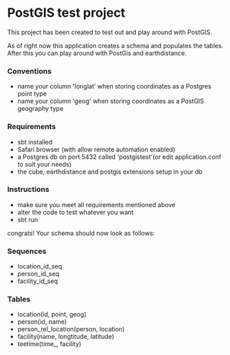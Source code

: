 # PostGIS test project

This project has been created to test out and play around with PostGIS.

As of right now this application creates a schema and populates the tables. After this you can play around with PostGis and earthdistance.

### Conventions
- name your column 'longlat' when storing coordinates as a Postgres point type
- name your column 'geog' when storing coordinates as a PostGIS geography type

### Requirements
- sbt installed
- Safari browser (with allow remote automation enabled)
- a Postgres db on port 5432 called 'postgistest'(or edit application.conf to suit your needs)
- the cube, earthdistance and postgis extensions setup in your db

### Instructions
- make sure you meet all requirements mentioned above
- alter the code to test whatever you want
- sbt run

congrats! Your schema should now look as follows:

### Sequences
- location_id_seq
- person_id_seq
- facility_id_seq

### Tables
 - location(id, point, geog)
 - person(id, name)
 - person_rel_location(person, location)
 - facility(name, longtitude, latitude)
 - teetime(time_, facility)